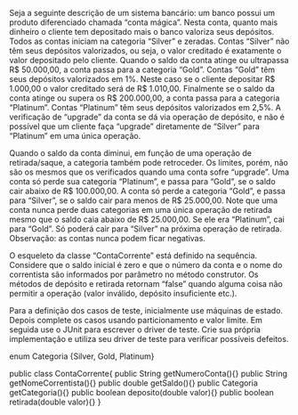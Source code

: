Seja a seguinte descrição de um sistema bancário: um banco possui um produto diferenciado chamada “conta mágica”. Nesta conta, quanto mais dinheiro o cliente tem depositado mais o banco valoriza seus depósitos. Todos as contas iniciam na categoria “Silver” e zeradas. Contas “Silver” não têm seus depósitos valorizados, ou seja, o valor creditado é exatamente o valor depositado pelo cliente. Quando o saldo da conta atinge ou ultrapassa R$ 50.000,00, a conta passa para a categoria “Gold”. Contas “Gold” têm seus depósitos valorizados em 1%. Neste caso se o cliente depositar R$ 1.000,00 o valor creditado será de R$ 1.010,00. Finalmente se o saldo da conta atinge ou supera os R$ 200.000,00, a conta passa para a categoria “Platinum”. Contas “Platinum” têm seus depósitos valorizados em 2,5%. A verificação de “upgrade” da conta se dá via operação de depósito, e não é possível que um cliente faça “upgrade” diretamente de “Silver” para “Platinum” em uma única operação.

Quando o saldo da conta diminui, em função de uma operação de retirada/saque, a categoria também pode retroceder. Os limites, porém, não são os mesmos que os verificados quando uma conta sofre “upgrade”. Uma conta só perde sua categoria “Platinum”, e passa para “Gold”, se o saldo cair abaixo de R$ 100.000,00. A conta só perde a categoria “Gold”, e passa para “Silver”, se o saldo cair para menos de R$ 25.000,00. Note que uma conta nunca perde duas categorias em uma única operação de retirada mesmo que o saldo caia abaixo de R$ 25.000,00. Se ele era “Platinum”, cai para “Gold”. Só poderá cair para “Silver” na próxima operação de retirada. Observação: as contas nunca podem ficar negativas.

O esqueleto da classe “ContaCorrente” está definido na sequência. Considere que o saldo inicial é zero e que o número da conta e o nome do correntista são informados por parâmetro no método construtor. Os métodos de depósito e retirada retornam “false” quando alguma coisa não permitir a operação (valor inválido, depósito insuficiente etc.).

Para a definição dos casos de teste, inicialmente use máquinas de estado. Depois complete os casos usando particionamento e valor limite. Em seguida use o JUnit para escrever o driver de teste. Crie sua própria implementação e utiliza seu driver de teste para verificar possíveis defeitos. 


enum Categoria {Silver, Gold, Platinum}

public class ContaCorrente{
  public String getNumeroConta(){}
  public String getNomeCorrentista(){}
  public double getSaldo(){}
  public Categoria getCategoria(){}
  public boolean deposito(double valor){}
  public boolean retirada(double valor){}
}
